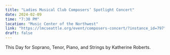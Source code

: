```yaml
---
title: "Ladies Musical Club Composers’ Spotlight Concert"
date: 2024-02-09
time: "7:30 PM"
location: "Music Center of the Northwest"
link: "https://lmcseattle.org/event/composers-concert/?instance_id=797"
draft: false
---
```


This Day for Soprano, Tenor, Piano, and Strings by Katherine Roberts.
